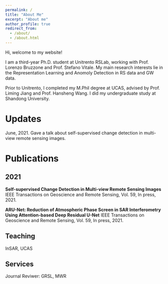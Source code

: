 ```yaml
---
permalink: /
title: "About Me"
excerpt: "About me"
author_profile: true
redirect_from: 
  - /about/
  - /about.html
---
```

Hi, welcome to my website!

I am a third-year Ph.D. student at Unitrento RSLab, working with Prof. Lorenzo Bruzzone and Prof. Stefano Vitale. 
My main research interests lie in the Representation Learning and Anomoly Detection in RS data and GW data.

Prior to Unitrento, I completed my M.Phil degree at UCAS, advised by Prof. Liming Jiang and Prof. Hansheng Wang. I did my undergraduate study at Shandong University.

Updates
======
June, 2021. Gave a talk about self-supervised change detection in multi-view remote sensing images.

Publications
===============
2021
---------------

**Self-supervised Change Detection in Multi-view Remote Sensing Images**
IEEE Transactions on Geoscience and Remote Sensing, Vol. 59, In press, 2021.

**ARU-Net: Reduction of Atmospheric Phase Screen in SAR Interferometry Using Attention-based Deep Residual U-Net**
IEEE Transactions on Geoscience and Remote Sensing, Vol. 59, In press, 2021.


Teaching
------
InSAR, UCAS


Services
------
Journal Reviwer: GRSL, MWR
